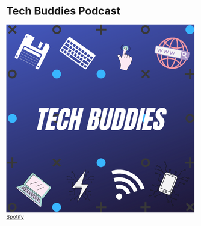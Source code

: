 # Tech Buddies Podcast
![alt text](https://raw.githubusercontent.com/TechBuddiesPod/TechBuddiesPod.github.io/main/Tech%20buddies.png "tech buddies podlogo" )
<a href="https://open.spotify.com/show/4W8ngOJrf2Sw7nZVWzZI4H?si=HAen24zLQ8awMjvb4auHCg">Spotify</a>
